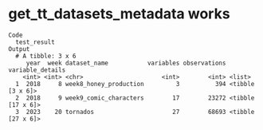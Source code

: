 # get_tt_datasets_metadata works

    Code
      test_result
    Output
      # A tibble: 3 x 6
         year  week dataset_name           variables observations variable_details 
        <int> <int> <chr>                      <int>        <int> <list>           
      1  2018     8 week8_honey_production         3          394 <tibble [3 x 6]> 
      2  2018     9 week9_comic_characters        17        23272 <tibble [17 x 6]>
      3  2023    20 tornados                      27        68693 <tibble [27 x 6]>

